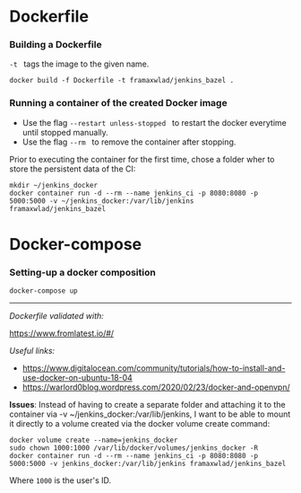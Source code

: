 # Dockerfile

### **Building a Dockerfile**
<code>-t </code> tags the image to the given name.
```
docker build -f Dockerfile -t framaxwlad/jenkins_bazel .
```

### **Running a container of the created Docker image**

* Use the flag <code>--restart unless-stopped </code> to restart the docker everytime until stopped manually.
* Use the flag <code>--rm </code> to remove the container after stopping.

Prior to executing the container for the first time, chose a folder wher to store the persistent data of the CI:
```
mkdir ~/jenkins_docker
docker container run -d --rm --name jenkins_ci -p 8080:8080 -p 5000:5000 -v ~/jenkins_docker:/var/lib/jenkins framaxwlad/jenkins_bazel
```

# Docker-compose

### **Setting-up a docker composition**
```
docker-compose up
```

---

_Dockerfile validated with:_

<url>https://www.fromlatest.io/#/</url>

_Useful links:_
* <url>https://www.digitalocean.com/community/tutorials/how-to-install-and-use-docker-on-ubuntu-18-04</url>
* <url>https://warlord0blog.wordpress.com/2020/02/23/docker-and-openvpn/</url>

**Issues**:
Instead of having to create a separate folder and attaching it to the container via -v ~/jenkins_docker:/var/lib/jenkins,
I want to be able to mount it directly to a volume created via the docker volume create command:

```
docker volume create --name=jenkins_docker
sudo chown 1000:1000 /var/lib/docker/volumes/jenkins_docker -R
docker container run -d --rm --name jenkins_ci -p 8080:8080 -p 5000:5000 -v jenkins_docker:/var/lib/jenkins framaxwlad/jenkins_bazel
```
Where <code>1000</code> is the user's ID.
